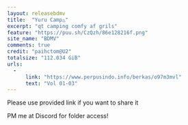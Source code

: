 ```yaml
---
layout: releasebdmv
title:  "Yuru Camp△"
excerpt: "qt camping comfy af grils"
feature: "https://puu.sh/CzQzh/86e128216f.png"
site_name: "BDMV"
comments: true
credit: "paihctom@U2"
totalsize: "112.034 GiB"
urls:
  - 
      link: "https://www.perpusindo.info/berkas/o97m3mvl"
      text: "Vol 01-03"
---
```


Please use provided link if you want to share it

PM me at Discord for folder access!